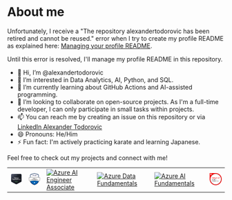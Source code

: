 # About me

Unfortunately, I receive a "The repository alexandertodorovic has been retired and cannot be reused." error when I try to create my profile README as explained here: [Managing your profile README](https://docs.github.com/en/account-and-profile/setting-up-and-managing-your-github-profile/customizing-your-profile/managing-your-profile-readme).

Until this error is resolved, I'll manage my profile README in this repository.

- 👋 Hi, I’m @alexandertodorovic
- 👀 I’m interested in Data Analytics, AI, Python, and SQL.
- 🌱 I’m currently learning about GitHub Actions and AI-assisted programming.
- 💞️ I’m looking to collaborate on open-source projects. As I'm a full-time developer, I can only participate in small tasks within projects.
- 📫 You can reach me by creating an issue on this repository or via [LinkedIn Alexander Todorovic](https://www.linkedin.com/in/alexander-todorovic-hitosuji/)
- 😄 Pronouns: He/Him
- ⚡ Fun fact: I'm actively practicing karate and learning Japanese.

Feel free to check out my projects and connect with me!

<table>
  <tr>
    <td><a href="https://www.credly.com/badges/6332a8ca-8fcd-43c5-87e3-690b2eeeebee"><img src="https://github.com/alexandertodorovic/aboutmealex/blob/main/githubfoundations.png" alt="GitHub Foundations" width="100"/></a></td>
    <td><a href="https://www.credly.com/badges/aa6e3970-40bb-4dbc-b631-3c5a012c9358"><img src="https://github.com/alexandertodorovic/aboutmealex/blob/main/azurefundamentals.png" alt="Azure Fundamentals" width="100"/></a></td>
    <td><a href="https://learn.microsoft.com/api/credentials/share/en-us/AlexanderTodorovic-6334/33C01FE4244BEEC?sharingId=7C394C9A7040B629"><img src="https://learn.microsoft.com/media/learn/certification/badges/microsoft-certified-associate-badge.svg" alt="Azure AI Engineer Associate" width="100"/></a></td>
    <td><a href="https://learn.microsoft.com/api/credentials/share/en-us/AlexanderTodorovic-6334/BDFA9865BB69651B?sharingId=7C394C9A7040B629"><img src="https://learn.microsoft.com/media/learn/certification/badges/microsoft-certified-fundamentals-badge.svg" alt="Azure Data Fundamentals" width="100"/></a></td>
    <td><a href="https://learn.microsoft.com/en-us/users/alexandertodorovic-6334/credentials/7569d29a0a7566bd"><img src="https://learn.microsoft.com/media/learn/certification/badges/microsoft-certified-fundamentals-badge.svg" alt="Azure AI Fundamentals" width="100"/></a></td>    
    <td><a href="https://www.credly.com/badges/9444847e-c3b1-4aa1-a161-c26038ba5767"><img src="https://github.com/alexandertodorovic/aboutmealex/blob/main/oraclecertifiedprofessional.png" alt="Oracle Advanced PL/SQL Developer Certified Professional" width="100"/></a></td>
  </tr>
</table>
